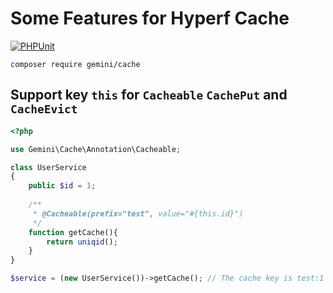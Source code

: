 # Some Features for Hyperf Cache

[![PHPUnit](https://github.com/Gemini-D/cache/actions/workflows/test.yml/badge.svg)](https://github.com/Gemini-D/cache/actions/workflows/test.yml)

```
composer require gemini/cache
```

## Support key `this` for `Cacheable` `CachePut` and `CacheEvict`

```php
<?php

use Gemini\Cache\Annotation\Cacheable;

class UserService
{
    public $id = 1;
    
    /**
     * @Cacheable(prefix="test", value="#{this.id}")
     */
    function getCache(){
        return uniqid();
    }
}

$service = (new UserService())->getCache(); // The cache key is test:1
```
